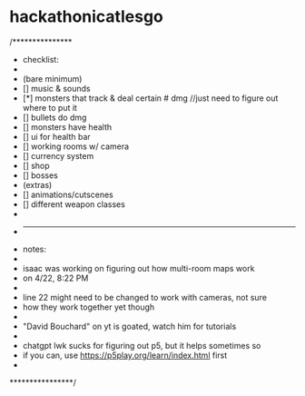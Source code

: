 # hackathonicatlesgo

/***************
* checklist:
*
* (bare minimum)
* [] music & sounds
* [*] monsters that track & deal certain # dmg //just need to figure out where to put it
* [] bullets do dmg
* [] monsters have health
* [] ui for health bar
* [] working rooms w/ camera
* [] currency system
* [] shop
* [] bosses
* (extras)
* [] animations/cutscenes
* [] different weapon classes
*
* ------------------------------------------------------------
* notes:
* 
* isaac was working on figuring out how multi-room maps work
*   on 4/22, 8:22 PM
*
* line 22 might need to be changed to work with cameras, not sure
*   how they work together yet though
*
* "David Bouchard" on yt is goated, watch him for tutorials
*
* chatgpt lwk sucks for figuring out p5, but it helps sometimes so
*   if you can, use https://p5play.org/learn/index.html first
*
****************/

